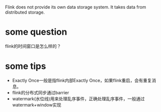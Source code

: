 Flink does not provide its own data storage system. It takes data from distributed storage.


# some question
flink的时间窗口是怎么样的？


# some tips
* Exactly Once一般是指flink内部Exactly Once，如果flink重启，会有重复消息。
* flink的分布式同步通过barrier
* watermark(水位线)用来处理乱序事件，正确处理乱序事件，一般通过watermark+window实现
